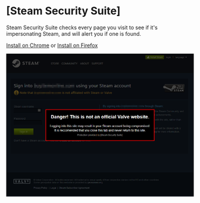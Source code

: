 # [Steam Security Suite]
Steam Security Suite checks every page you visit to see if it's impersonating Steam, and will alert you if one is found.

[Install on Chrome](https://chrome.google.com/webstore/detail/steam-community-suite/gicnbiillhmpffbemfhmhnelldbnjblb) or [Install on Firefox](https://addons.mozilla.org/en-US/firefox/addon/steam-security-suite/)

![Example phishing page](example.png)
